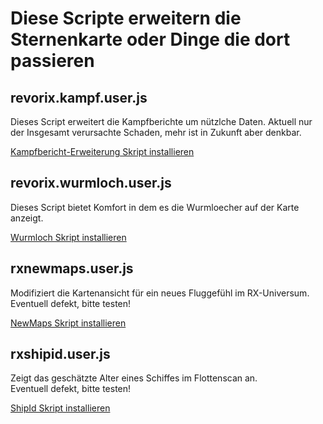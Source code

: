 # Diese Scripte erweitern die Sternenkarte oder Dinge die dort passieren

## revorix.kampf.user.js
Dieses Script erweitert die Kampfberichte um nützlche Daten. Aktuell nur der Insgesamt verursachte Schaden, mehr ist in Zukunft aber denkbar.

[Kampfbericht-Erweiterung Skript installieren](../../../raw/master/weltraum/revorix.kampf.user.js)

## revorix.wurmloch.user.js
Dieses Script bietet Komfort in dem es die Wurmloecher auf der Karte anzeigt.

[Wurmloch Skript installieren](../../../raw/master/weltraum/revorix.wurmloch.user.js)

## rxnewmaps.user.js
Modifiziert die Kartenansicht für ein neues Fluggefühl im RX-Universum.  
Eventuell defekt, bitte testen!

[NewMaps Skript installieren](../../../raw/master/weltraum/rxnewmaps.user.js)

## rxshipid.user.js
Zeigt das geschätzte Alter eines Schiffes im Flottenscan an.  
Eventuell defekt, bitte testen!

[ShipId Skript installieren](../../../raw/master/weltraum/rxshipid.js)